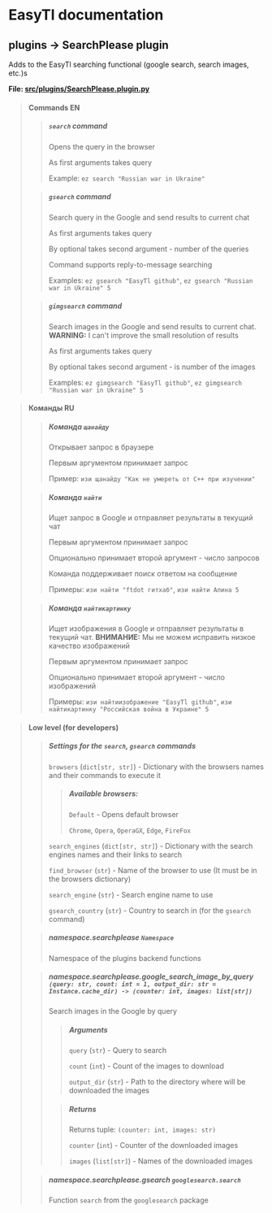 # EasyTl documentation

## plugins -> SearchPlease plugin
Adds to the EasyTl searching functional (google search, search images, etc.)s

**File: [src/plugins/SearchPlease.plugin.py](../../src/plugins/SearchPlease.plugin.py)**

> #### Commands **EN**
> 
>> ##### `search` command
>> Opens the query in the browser
>>
>> As first arguments takes query
>> 
>> Example: `ez search "Russian war in Ukraine"`
> 
>> ##### `gsearch` command
>> Search query in the Google and send results to current chat
>>
>> As first arguments takes query
>>
>> By optional takes second argument - number of the queries
>> 
>> Command supports reply-to-message searching
>>
>> Examples: `ez gsearch "EasyTl github"`, `ez gsearch "Russian war in Ukraine" 5`
>
>> ##### `gimgsearch` command
>> Search images in the Google and send results to current chat.
>> **WARNING:** I can't improve the small resolution of results
>>
>> As first arguments takes query
>>
>> By optional takes second argument - is number of the images
>> 
>> Examples: `ez gimgsearch "EasyTl github"`, `ez gimgsearch "Russian war in Ukraine" 5`

> #### Команды **RU**
> 
>> ##### Команда `щанайду`
>> Открывает запрос в браузере
>>
>> Первым аргументом принимает запрос
>> 
>> Пример: `изи щанайду "Как не умереть от C++ при изучении"`
> 
>> ##### Команда `найти`
>> Ищет запрос в Google и отправляет результаты в текущий чат
>>
>> Первым аргументом принимает запрос
>>
>> Опционально принимает второй аргумент - число запросов
>> 
>> Команда поддерживает поиск ответом на сообщение
>> 
>> Примеры: `изи найти "ftdot гитхаб"`, `изи найти Алина 5`
>
>> ##### Команда `найтикартинку`
>> Ищет изображения в Google и отправляет результаты в текущий чат.
>> **ВНИМАНИЕ:** Мы не можем исправить низкое качество изображений
>>
>> Первым аргументом принимает запрос
>>
>> Опционально принимает второй аргумент - число изображений
>> 
>> Примеры: `изи найтиизображение "EasyTl github"`, `изи найтикартинку "Российская война в Украине" 5`

> #### Low level (for developers)
>
>> ##### Settings for the `search`, `gsearch` commands
>> `browsers` (`dict[str, str]`) - Dictionary with the browsers names and their commands to execute it
>> 
>>> ##### Available browsers:
>>> `Default` - Opens default browser
>>>
>>> `Chrome`, `Opera`, `OperaGX`, `Edge`, `FireFox`
>>
>> `search_engines` (`dict[str, str]`) - Dictionary with the search engines names and their links to search
>>
>> `find_browser` (`str`) - Name of the browser to use (It must be in the browsers dictionary)
>>
>> `search_engine` (`str`) - Search engine name to use
>>
>> `gsearch_country` (`str`) - Country to search in (for the `gsearch` command)
>
>> ##### namespace.searchplease `Namespace`
>> Namespace of the plugins backend functions
>
>> ##### namespace.searchplease.google_search_image_by_query `(query: str, count: int = 1, output_dir: str = Instance.cache_dir) -> (counter: int, images: list[str])`
>> Search images in the Google by query
>>
>>> ##### Arguments
>>>
>>> `query` (`str`) - Query to search
>>>
>>> `count` (`int`) - Count of the images to download
>>>
>>> `output_dir` (`str`) - Path to the directory where will be downloaded the images
>>
>>> ##### Returns
>>>
>>> Returns tuple: `(counter: int, images: str)`
>>>
>>> `counter` (`int`) - Counter of the downloaded images
>>>
>>> `images` (`list[str]`) - Names of the downloaded images
>
>> ##### namespace.searchplease.gsearch `googlesearch.search`
>> Function `search` from the `googlesearch` package
